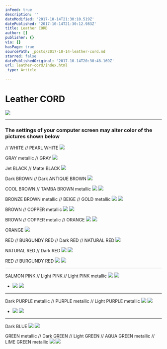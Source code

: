```yaml
---
inFeed: true
description: ''
dateModified: '2017-10-14T21:30:10.519Z'
datePublished: '2017-10-14T21:30:12.983Z'
title: Leather CORD
author: []
publisher: {}
via: {}
hasPage: true
sourcePath: _posts/2017-10-14-leather-cord.md
starred: false
datePublishedOriginal: '2017-10-14T20:30:48.169Z'
url: leather-cord/index.html
_type: Article

---
```

# Leather CORD
![](https://the-grid-user-content.s3-us-west-2.amazonaws.com/7bf94d65-5bb0-4838-a09a-5730468b1a37.jpg)

---

### The settings of your computer screen may alter color of the pictures shown below

// WHITE // PEARL WHITE ![](https://the-grid-user-content.s3-us-west-2.amazonaws.com/72866ca4-b51b-44de-b712-26a21d8c25c4.jpg)

GRAY metallic // GRAY ![](https://the-grid-user-content.s3-us-west-2.amazonaws.com/b3110b1f-f98e-447a-a2d3-1ccd0443cfc8.jpg)

Jet BLACK // Matte BLACK ![](https://the-grid-user-content.s3-us-west-2.amazonaws.com/01df2dc6-1a8c-4205-ad93-4349f6a32ca7.jpg)

Dark BROWN // Dark ANTIQUE BROWN ![](https://the-grid-user-content.s3-us-west-2.amazonaws.com/116053c2-c4d4-4232-972a-62bf6e054e02.jpg)

COOL BROWN // TAMBA BROWN metallic ![](https://the-grid-user-content.s3-us-west-2.amazonaws.com/68144f88-5230-4efe-a35a-c9d7a211726d.jpg)
![](https://the-grid-user-content.s3-us-west-2.amazonaws.com/82b28f3f-0581-4c6c-9c6d-154eb8394e79.jpg)

BRONZE BROWN metallic // BEIGE // GOLD metallic
![](https://the-grid-user-content.s3-us-west-2.amazonaws.com/cb7110f3-b397-4271-9abe-369ba082dec3.jpg)
![](https://the-grid-user-content.s3-us-west-2.amazonaws.com/aa4749ce-2c6e-47fb-93a1-2c1cf99261d5.jpg)

BROWN // COPPER metallic ![](https://the-grid-user-content.s3-us-west-2.amazonaws.com/f7bf0659-d92b-4b94-b6da-fe5c622419b3.jpg)
![](https://the-grid-user-content.s3-us-west-2.amazonaws.com/57b10b11-8561-4aab-8847-18c693dc800a.jpg)

BROWN // COPPER metalic // ORANGE ![](https://the-grid-user-content.s3-us-west-2.amazonaws.com/c7e4579f-de5c-4268-a828-a80a99b7b047.jpg)
![](https://the-grid-user-content.s3-us-west-2.amazonaws.com/c4498cdf-de6f-498e-a4c2-31a375a68351.jpg)

ORANGE ![](https://the-grid-user-content.s3-us-west-2.amazonaws.com/086b5ee2-51ef-48d4-8dab-f0e1498626ef.jpg)

RED // BURGUNDY RED // Dark RED // NATURAL RED ![](https://the-grid-user-content.s3-us-west-2.amazonaws.com/bd995e3e-a62b-4fd1-8660-dd47e02c7294.jpg)

NATURAL RED // Dark RED ![](https://the-grid-user-content.s3-us-west-2.amazonaws.com/a5ae7534-c6a9-400d-afea-00266b7af4c0.jpg)
![](https://the-grid-user-content.s3-us-west-2.amazonaws.com/a962236b-1582-4c1a-9de9-3541764db187.jpg)

RED // BURGUNDY RED ![](https://the-grid-user-content.s3-us-west-2.amazonaws.com/71567cce-a6bf-46d7-8194-a3237e3b307c.jpg)
![](https://the-grid-user-content.s3-us-west-2.amazonaws.com/78d185ea-6e42-48fc-aee6-bf0f936c65a3.jpg)

---

SALMON PINK // Light PINK // Light PINK metallic ![](https://the-grid-user-content.s3-us-west-2.amazonaws.com/b85a961d-3ca7-460c-bfa9-af1891b5a123.jpg)
![](https://the-grid-user-content.s3-us-west-2.amazonaws.com/7e60150d-9b8b-4ca9-b70b-787b4299c540.jpg)

* ![](https://the-grid-user-content.s3-us-west-2.amazonaws.com/0f7bce71-ccb6-4b23-b999-fbabc3f1ab1c.jpg)
![](https://the-grid-user-content.s3-us-west-2.amazonaws.com/8ce8e0a1-44ef-447a-83c9-122e608c1e67.jpg)

---

Dark PURPLE metallic // PURPLE metallic // Light PURPLE metallic
![](https://the-grid-user-content.s3-us-west-2.amazonaws.com/6bb00446-3f44-4e9e-b1f6-cc02a21aeb9b.jpg)
![](https://the-grid-user-content.s3-us-west-2.amazonaws.com/5a87e217-8170-4d88-8623-ed61020ccbe7.jpg)

* ![](https://the-grid-user-content.s3-us-west-2.amazonaws.com/0d1f8dba-b186-4387-9d81-6d079ed6f396.jpg)
![](https://the-grid-user-content.s3-us-west-2.amazonaws.com/f813b825-bbcf-4ff0-9136-c4bbfe6c1c99.jpg)

---

Dark BLUE ![](https://the-grid-user-content.s3-us-west-2.amazonaws.com/f8955643-4f6d-44f3-bea8-754135339b8e.jpg)
![](https://the-grid-user-content.s3-us-west-2.amazonaws.com/a9379ded-1093-466d-ba48-bbdc53cf938d.jpg)

GREEN metallic // Dark GREEN // Light GREEN // AQUA GREEN metallic // LIME GREEN metallic ![](https://the-grid-user-content.s3-us-west-2.amazonaws.com/7c4a5d58-a9ed-4780-b34d-64f274bb012b.jpg)
![](https://the-grid-user-content.s3-us-west-2.amazonaws.com/e7cc9c6a-cdea-4ddf-a9ee-7ed207c04e7b.jpg)